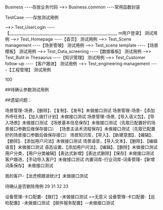 ###

Business                                   ----存放业务代码
-->>  Business.common                      ----常用函数封装
   

TestCase                                   ----存放测试用例

-->>  Test_UserLogin              ----【,,,,,,,,,,,,,,,,,,,,,,,,,,,,,,,,,,,,,,,,,,,,,,,,,,,,,,,,,,,,,,,,,,,,,,,,,,,,,,,,,,,,,,,, m用户登录】 测试用例
-->>  Test_Homepage               ----【首页】 测试用例 
-->>  Test_Scene management       ----【场景管理】 测试用例
-->>  Test_scene template         ----【场景模板】 测试用例
-->>  Test_Data_screening         ----【数据看板】 测试用例
-->>  Test_Bulit in Thesaurus     ----【知识管理】 测试用例
-->>  Test_Customer follow-up     ----【客户跟进】 测试用例
-->>  Test_engineering management ----【工程管理】 测试用例


100



##待确认参数测试用例

[comment]: <> (  test_input_28)

[comment]: <> (  test_end_29)

[comment]: <> (  test_start_30)
  
##遗留问题：

[comment]: <> (sessionId  随机怎么取)
场景管理-场景，【删除】、【复制】、【发布】未做接口测试
场景管理-场景-【添加外呼任务】，【加入拨打计划】未做接口测试
场景管理-场景,【导入语义包】，【导入场景】未做接口测试
【场景基本信息保存】未做接口测试（先取已配置好的场景接口参数后做保存接口）
【场景主话术流程保存】未做接口测试（先取已配置好的场景接口参数后做保存接口）
场景知识库，【导入】、【新建意图】、【编辑】、【删除】、【添加用户问法】未做接口测试
场景语音，【导入文本】、【删除】、【编辑语音】未做接口测试
语态设置，【添加用户问法】、【编辑】、【删除】未做接口测试
用户分类，【用户分类编辑】【表达式新增】【表达式删除】【保存】未做接口测试
客户跟进，【手动导入客户】未做接口测试
内置词库-行业词库-词条管理-【新增词条保存】  未做接口测试

我的客户-【龙虎榜跟进统计】未做接口测试

待确认是否删除用例 29 31 32  33

设备管理-卡口配置-【拨打】-未做接口测试  ==无意义
设备管理-卡口配置-【巡检配置】-未做接口测试
【邮件服务配置】--未做接口测试
